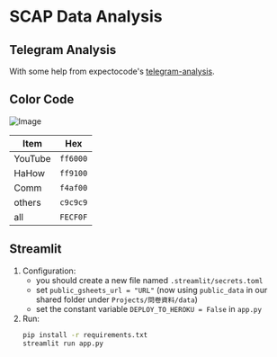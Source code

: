 # SCAP Data Analysis

## Telegram Analysis

With some help from expectocode's [telegram-analysis](https://github.com/expectocode/telegram-analysis#examples).


## Color Code

![Image](https://i.imgur.com/DL9yiaN.png)

| Item    | Hex      |
| ------- | -------- |
| YouTube | `ff6000` |
| HaHow   | `ff9100` |
| Comm    | `f4af00` |
| others  | `c9c9c9` |
| all     | `FECF0F` |

## Streamlit 

1. Configuration:
    + you should create a new file named `.streamlit/secrets.toml`
    + set `public_gsheets_url = "URL"` (now using `public_data` in our shared folder under `Projects/問卷資料/data`)
    + set the constant variable `DEPLOY_TO_HEROKU = False` in `app.py`
2. Run:
    ```sh
    pip install -r requirements.txt
    streamlit run app.py
    ```
